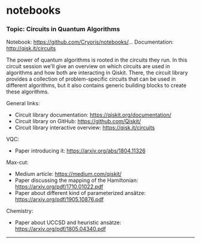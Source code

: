# notebooks

### Topic: Circuits in Quantum Algorithms

Notebook: https://github.com/Cryoris/notebooks/...
Documentation: http://qisk.it/circuits

The power of quantum algorithms is rooted in the circuits they run. In this circuit session we'll give an overview on which circuits are used in algorithms and how both are interacting in Qiskit. There, the circuit library provides a collection of problem-specific circuits that can be used in different algorithms, but it also contains generic building blocks to create these algorithms.

General links:
- Circuit library documentation: https://qiskit.org/documentation/
- Circuit library on GitHub: https://github.com/Qiskit/
- Circuit library interactive overview: https://qisk.it/circuits

VQC:
- Paper introducing it: https://arxiv.org/abs/1804.11326

Max-cut:
- Medium article: https://medium.com/qiskit/
- Paper discussing the mapping of the Hamiltonian: https://arxiv.org/pdf/1710.01022.pdf
- Paper about different kind of parameterized ansätze: https://arxiv.org/pdf/1905.10876.pdf

Chemistry:
- Paper about UCCSD and heuristic ansätze: https://arxiv.org/pdf/1805.04340.pdf

---
